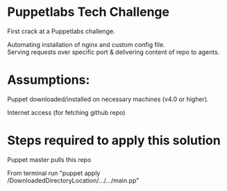 # Puppetlabs Tech Challenge
First crack at a Puppetlabs challenge.

Automating installation of nginx and custom config file.  
Serving requests over specific port & delivering content of repo to agents.

# Assumptions:
Puppet downloaded/installed on necessary machines (v4.0 or higher).

Internet access (for fetching github repo)

# Steps required to apply this solution 
Puppet master pulls this repo

From terminal run "puppet apply /DownloadedDirectoryLocation/.../.../main.pp"

